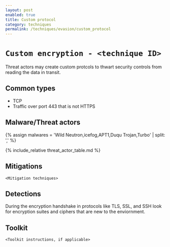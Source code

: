 ```yaml
---
layout: post
enabled: true
title: Custom protocol
category: techniques
permalink: /techniques/evasion/custom_protocol
---
```

# `Custom encryption - <technique ID>`

Threat actors may create custom protcols to thwart security controls from reading the data in transit.

## Common types

* TCP
* Traffic over port 443 that is not HTTPS

## Malware/Threat actors

{% assign malwares = 'Wild Neutron,icefog,APT1,Duqu Trojan,Turbo' | split: ',' %}

{% include_relative threat_actor_table.md %}

## Mitigations

`<Mitigation techniques>`

## Detections

During the encryption handshake in protocols like TLS, SSL, and SSH look for encryption suites and ciphers that are new to the enviornment.

## Toolkit

`<Toolkit instructions, if applicable>`
